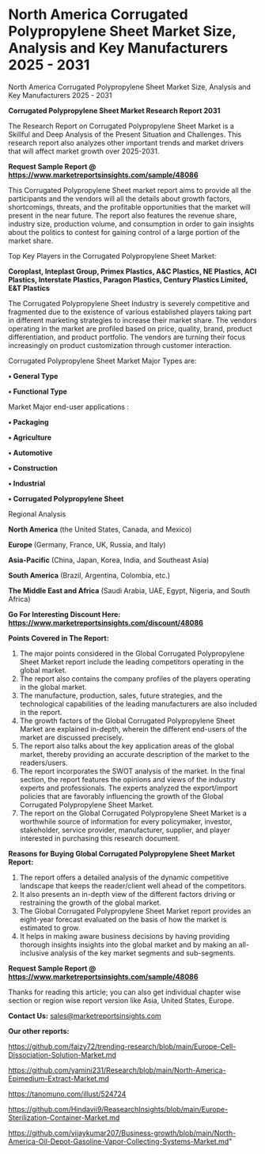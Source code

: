 # North America Corrugated Polypropylene Sheet Market Size, Analysis and Key Manufacturers 2025 - 2031
North America Corrugated Polypropylene Sheet Market Size, Analysis and Key Manufacturers 2025 - 2031

<strong>Corrugated Polypropylene Sheet Market Research Report 2031</strong>

The Research Report on Corrugated Polypropylene Sheet Market is a Skillful and Deep Analysis of the Present Situation and Challenges. This research report also analyzes other important trends and market drivers that will affect market growth over 2025-2031.

<strong>Request Sample Report @ <a href=https://www.marketreportsinsights.com/sample/48086>https://www.marketreportsinsights.com/sample/48086</a></strong>

This Corrugated Polypropylene Sheet market report aims to provide all the participants and the vendors will all the details about growth factors, shortcomings, threats, and the profitable opportunities that the market will present in the near future. The report also features the revenue share, industry size, production volume, and consumption in order to gain insights about the politics to contest for gaining control of a large portion of the market share.

Top Key Players in the Corrugated Polypropylene Sheet Market:

<strong>Coroplast, Inteplast Group, Primex Plastics, A&C Plastics, NE Plastics, ACI Plastics, Interstate Plastics, Paragon Plastics, Century Plastics Limited, E&T Plastics</strong>

The Corrugated Polypropylene Sheet Industry is severely competitive and fragmented due to the existence of various established players taking part in different marketing strategies to increase their market share. The vendors operating in the market are profiled based on price, quality, brand, product differentiation, and product portfolio. The vendors are turning their focus increasingly on product customization through customer interaction.

Corrugated Polypropylene Sheet Market Major Types are:

<strong>•  General Type

•  Functional Type</strong>

Market Major end-user applications :

<strong>•  Packaging

•  Agriculture

•  Automotive

•  Construction

•  Industrial

•  Corrugated Polypropylene Sheet</strong>

Regional Analysis

</u><strong><b>North America</b></strong> (the United States, Canada, and Mexico)

<strong><b>Europe </b></strong>(Germany, France, UK, Russia, and Italy)

<strong><b>Asia-Pacific</b></strong> (China, Japan, Korea, India, and Southeast Asia)

<strong><b>South America</b></strong> (Brazil, Argentina, Colombia, etc.)

<strong><b>The Middle East and Africa</b></strong> (Saudi Arabia, UAE, Egypt, Nigeria, and South Africa)

<strong>Go For Interesting Discount Here: <a href=https://www.marketreportsinsights.com/discount/48086>https://www.marketreportsinsights.com/discount/48086</a></strong>

<strong>Points Covered in The Report:</strong>
<ol>
  <li>The major points considered in the Global Corrugated Polypropylene Sheet Market report include the leading competitors operating in the global market.</li>
  <li>The report also contains the company profiles of the players operating in the global market.</li>
  <li>The manufacture, production, sales, future strategies, and the technological capabilities of the leading manufacturers are also included in the report.</li>
  <li>The growth factors of the Global Corrugated Polypropylene Sheet Market are explained in-depth, wherein the different end-users of the market are discussed precisely.</li>
  <li>The report also talks about the key application areas of the global market, thereby providing an accurate description of the market to the readers/users.</li>
  <li>The report incorporates the SWOT analysis of the market. In the final section, the report features the opinions and views of the industry experts and professionals. The experts analyzed the export/import policies that are favorably influencing the growth of the Global Corrugated Polypropylene Sheet Market.</li>
  <li>The report on the Global Corrugated Polypropylene Sheet Market is a worthwhile source of information for every policymaker, investor, stakeholder, service provider, manufacturer, supplier, and player interested in purchasing this research document.</li>
</ol>
<strong>Reasons for Buying Global Corrugated Polypropylene Sheet Market Report:</strong>

<ol>
  <li>The report offers a detailed analysis of the dynamic competitive landscape that keeps the reader/client well ahead of the competitors.</li>
  <li>It also presents an in-depth view of the different factors driving or restraining the growth of the global market.</li>
  <li>The Global Corrugated Polypropylene Sheet Market report provides an eight-year forecast evaluated on the basis of how the market is estimated to grow.</li>
  <li>It helps in making aware business decisions by having providing thorough insights insights into the global market and by making an all-inclusive analysis of the key market segments and sub-segments.</li>
</ol>
<strong>Request Sample Report @ <a href=https://www.marketreportsinsights.com/sample/48086>https://www.marketreportsinsights.com/sample/48086</a></strong>


Thanks for reading this article; you can also get individual chapter wise section or region wise report version like Asia, United States, Europe.

<strong>Contact Us:</strong>
sales@marketreportsinsights.com

<strong>Our other reports:</strong>

<a href=https://github.com/faizy72/trending-research/blob/main/Europe-Cell-Dissociation-Solution-Market.md>https://github.com/faizy72/trending-research/blob/main/Europe-Cell-Dissociation-Solution-Market.md</a>

<a href=https://github.com/yamini231/Research/blob/main/North-America-Epimedium-Extract-Market.md>https://github.com/yamini231/Research/blob/main/North-America-Epimedium-Extract-Market.md</a>

<a href=https://tanomuno.com/illust/524724>https://tanomuno.com/illust/524724</a>

<a href=https://github.com/Hindavii9/ReasearchInsights/blob/main/Europe-Sterilization-Container-Market.md>https://github.com/Hindavii9/ReasearchInsights/blob/main/Europe-Sterilization-Container-Market.md</a>

<a href=https://github.com/vijaykumar207/Business-growth/blob/main/North-America-Oil-Depot-Gasoline-Vapor-Collecting-Systems-Market.md>https://github.com/vijaykumar207/Business-growth/blob/main/North-America-Oil-Depot-Gasoline-Vapor-Collecting-Systems-Market.md</a>"
